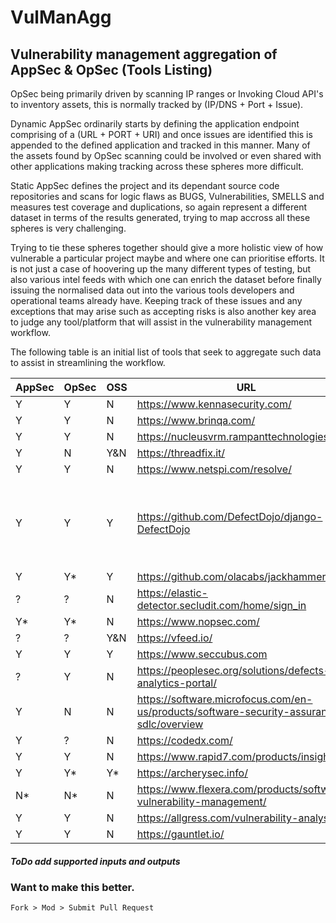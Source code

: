 # VulManAgg
## Vulnerability management aggregation of AppSec &amp; OpSec (Tools Listing)

OpSec being primarily driven by scanning IP ranges or Invoking Cloud API's to inventory assets, this is normally tracked by (IP/DNS + Port + Issue).

Dynamic AppSec ordinarily starts by defining the application endpoint comprising of a (URL + PORT + URI) and once issues are identified this is appended to the defined application and tracked in this manner. Many of the assets found by OpSec scanning could be involved or even shared with other applications making tracking across these spheres more difficult.

Static AppSec defines the project and its dependant source code repositories and scans for logic flaws as BUGS, Vulnerabilities, SMELLS and measures test coverage and duplications, so again represent a different dataset in terms of the results generated, trying to map accross all these spheres is very challenging.

Trying to tie these spheres together should give a more holistic view of how vulnerable a particular project maybe and where one can prioritise efforts. It is not just a case of hoovering up the many different types of testing, but also various intel feeds with which one can enrich the dataset before finally issuing the normalised data out into the various tools developers and operational teams already have. Keeping track of these issues and any exceptions that may arise such as accepting risks is also another key area to judge any tool/platform that will assist in the vulnerability management workflow.

The following table is an initial list of tools that seek to aggregate such data to assist in streamlining the workflow.

|AppSec|OpSec|OSS|URL|Notes|
|---|---|---|---------------------------|--|
| Y | Y | N | https://www.kennasecurity.com/ |
| Y | Y | N | https://www.brinqa.com/ |
| Y | Y | N | https://nucleusvrm.rampanttechnologies.com/ |
|Y | N | Y&N | https://threadfix.it/ |
| Y | Y | N | https://www.netspi.com/resolve/ |
| Y | Y | Y | https://github.com/DefectDojo/django-DefectDojo | Looks the Biz but cannot import, '0 findings were processed' | 
| Y | Y*| Y | https://github.com/olacabs/jackhammer |
| ? | ? | N | https://elastic-detector.secludit.com/home/sign_in |
| Y* | Y* | N | https://www.nopsec.com/ |
| ? | ? | Y&N | https://vfeed.io/ |
| Y | Y | Y | https://www.seccubus.com |
| ? | Y | N | https://peoplesec.org/solutions/defects-analytics-portal/ |
| Y | N | N | https://software.microfocus.com/en-us/products/software-security-assurance-sdlc/overview |
| Y | ? | N | https://codedx.com/ |
| Y | Y | N | https://www.rapid7.com/products/insightvm/ |
| Y | Y* | Y* | https://archerysec.info/ |
| N* | N* | N | https://www.flexera.com/products/software-vulnerability-management/ |
| Y | Y | N | https://allgress.com/vulnerability-analysis |
| Y | Y | N | https://gauntlet.io/ |

#####  ToDo add supported inputs and outputs

### Want to make this better.
```Fork > Mod > Submit Pull Request ```
